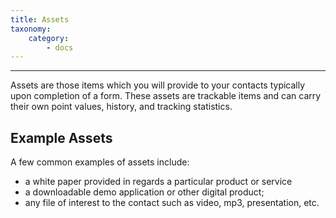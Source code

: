 ```yaml
---
title: Assets
taxonomy:
    category:
        - docs
---
```


---
Assets are those items which you will provide to your contacts typically upon completion of a form. These assets are trackable items and can carry their own point values, history, and tracking statistics.

## Example Assets

A few common examples of assets include:
* a white paper provided in regards a particular product or service
* a downloadable demo application or other digital product; 
* any file of interest to the contact such as video, mp3, presentation, etc.
